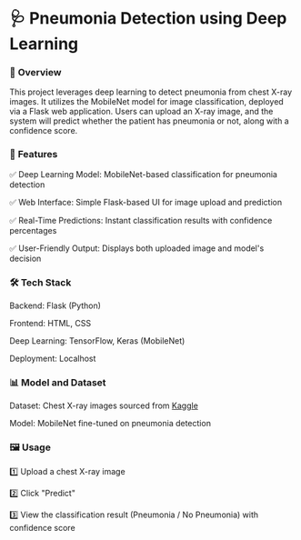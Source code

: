 # 🩺 Pneumonia Detection using Deep Learning

### 📌 **Overview**

This project leverages deep learning to detect pneumonia from chest X-ray images. It utilizes the MobileNet model for image classification, deployed via a Flask web application. Users can upload an X-ray image, and the system will predict whether the patient has pneumonia or not, along with a confidence score.

###  🚀 **Features**

✅ Deep Learning Model: MobileNet-based classification for pneumonia detection

✅ Web Interface: Simple Flask-based UI for image upload and prediction

✅ Real-Time Predictions: Instant classification results with confidence percentages

✅ User-Friendly Output: Displays both uploaded image and model's decision

###  🛠️ **Tech Stack**

Backend: Flask (Python)

Frontend: HTML, CSS

Deep Learning: TensorFlow, Keras (MobileNet)

Deployment: Localhost

### 📊 **Model and Dataset**

Dataset: Chest X-ray images sourced from [Kaggle](https://www.kaggle.com/datasets/paultimothymooney/chest-xray-pneumonia)

Model: MobileNet fine-tuned on pneumonia detection

### 🖼️ **Usage**

1️⃣ Upload a chest X-ray image

2️⃣ Click "Predict"

3️⃣ View the classification result (Pneumonia / No Pneumonia) with confidence score
